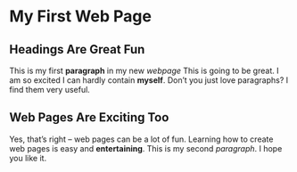 <h1>My First Web Page</h1>

<h2>Headings Are Great Fun</h2> 

<p>This is my first <b>paragraph</b> in my new <i>webpage</i> This is going to be great. I am so excited I can hardly contain <b>myself</b>. Don’t you just love paragraphs? I find them very useful. </p>

 <h2>Web Pages Are Exciting Too</h2> 
 
<p>Yes, that’s right – web pages can be a lot of fun. Learning how to create web pages is easy and <b>entertaining</b>. This is my second <i>paragraph</i>. I hope you like it.</p>

